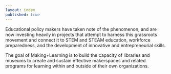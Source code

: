 ```yaml
---
layout: index
published: true
---
```


Educational policy makers have taken note of the phenomenon, and are now investing heavily in projects that attempt to harness this grassroots movement and connect it to STEM and STEAM education, workforce preparedness, and the development of innovative and entrepreneurial skills.

The goal of Making+Learning is to build the capacity of libraries and museums to create and sustain effective makerspaces and related programs for learning within and outside of their own organizations.

